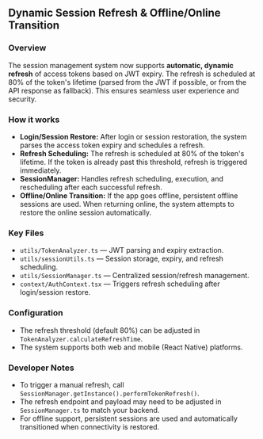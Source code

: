 ## Dynamic Session Refresh & Offline/Online Transition

### Overview

The session management system now supports **automatic, dynamic refresh** of access tokens based on JWT expiry. The refresh is scheduled at 80% of the token's lifetime (parsed from the JWT if possible, or from the API response as fallback). This ensures seamless user experience and security.

### How it works

- **Login/Session Restore:** After login or session restoration, the system parses the access token expiry and schedules a refresh.
- **Refresh Scheduling:** The refresh is scheduled at 80% of the token's lifetime. If the token is already past this threshold, refresh is triggered immediately.
- **SessionManager:** Handles refresh scheduling, execution, and rescheduling after each successful refresh.
- **Offline/Online Transition:** If the app goes offline, persistent offline sessions are used. When returning online, the system attempts to restore the online session automatically.

### Key Files

- `utils/TokenAnalyzer.ts` — JWT parsing and expiry extraction.
- `utils/sessionUtils.ts` — Session storage, expiry, and refresh scheduling.
- `utils/SessionManager.ts` — Centralized session/refresh management.
- `context/AuthContext.tsx` — Triggers refresh scheduling after login/session restore.

### Configuration

- The refresh threshold (default 80%) can be adjusted in `TokenAnalyzer.calculateRefreshTime`.
- The system supports both web and mobile (React Native) platforms.

### Developer Notes

- To trigger a manual refresh, call `SessionManager.getInstance().performTokenRefresh()`.
- The refresh endpoint and payload may need to be adjusted in `SessionManager.ts` to match your backend.
- For offline support, persistent sessions are used and automatically transitioned when connectivity is restored.

